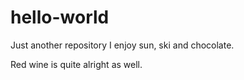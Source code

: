 # hello-world
Just another repository
I enjoy sun, ski and chocolate. 

Red wine is quite alright as well. 
